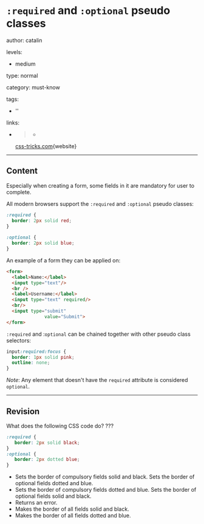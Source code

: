# `:required` and `:optional` pseudo classes
author: catalin

levels:

  - medium

type: normal

category: must-know

tags:

  - ''

links:

  - >-
    [css-tricks.com](https://css-tricks.com/almanac/selectors/r/required/){website}

---
## Content

Especially when creating a form, some fields in it are mandatory for user to complete. 

All modern browsers support the `:required` and `:optional` pseudo classes:

```css
:required {
  border: 2px solid red;
}
 
:optional {
  border: 2px solid blue;
}

```
An example of a form they can be applied on:

```html
<form>
  <label>Name:</label>
  <input type="text"/>
  <br />
  <label>Username:</label>
  <input type="text" required/>
  <br/>
  <input type="submit"
              value="Submit">
</form>
```

`:required` and :`optional` can be chained together with other pseudo class selectors:
```css
input:required:focus {
  border: 1px solid pink;
  outline: none;
}

```

*Note*: Any element that doesn't have the `required` attribute is considered `optional`.

---
## Revision

What does the following CSS code do? ???
```css
:required {
   border: 2px solid black;
}
:optional {
   border: 2px dotted blue;
}
```
* Sets the border of compulsory fields solid and black. Sets the border of optional fields dotted and blue.
* Sets the border of compulsory fields dotted and blue. Sets the border of optional fields solid and black.
* Returns an error.
* Makes the border of all fields solid and black.
* Makes the border of all fields dotted and blue.